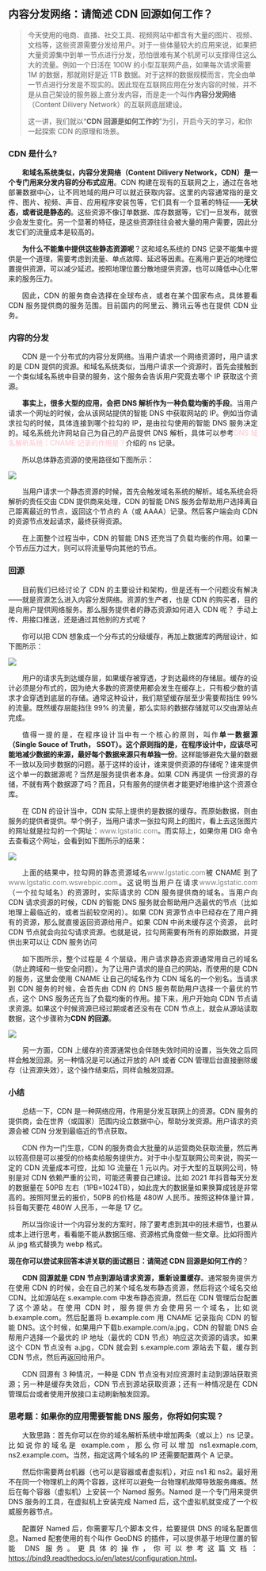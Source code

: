 ## 内容分发网络：请简述 CDN 回源如何工作？

> 今天使用的电商、直播、社交工具、视频网站中都含有大量的图片、视频、文档等，这些资源需要分发给用户。对于一些体量较大的应用来说，如果把大量资源集中到单一节点进行分发，恐怕很难有某个机房可以支撑得住这么大的流量。例如一个日活在 100W 的小型互联网产品，如果每次请求需要 1M 的数据，那就刚好是近 1TB 数据。对于这样的数据规模而言，完全由单一节点进行分发是不现实的。因此现在互联网应用在分发内容的时候，并不是从自己架设的服务器上直分发内容，而是走一个叫作**内容分发网络**（Content Dilivery Network）的互联网底层建设。
>
> 这一讲，我们就以“**CDN 回源是如何工作的**”为引，开启今天的学习，和你一起探索 CDN 的原理和场景。

### CDN 是什么?

<p style="text-align:justify; text-indent:2em"><b>和域名系统类似，内容分发网络（Content Dilivery Network，CDN）是一个专门用来分发内容的分布式应用</b>。CDN 构建在现有的互联网之上，通过在各地部署数据中心，让不同地域的用户可以就近获取内容。这里的内容通常指的是文件、图片、视频、声音、应用程序安装包等，它们具有一个显著的特征——<b>无状态，或者说是静态的</b>。这些资源不像订单数据、库存数据等，它们一旦发布，就很少会发生变化。另一个显著的特征，是这些资源往往会被大量的用户需要，因此分发它们的流量成本是较高的。

<p style="text-align:justify; text-indent:2em"><b>为什么不能集中提供这些静态资源呢</b>？这和域名系统的 DNS 记录不能集中提供是一个道理，需要考虑到流量、单点故障、延迟等因素。在离用户更近的地理位置提供资源，可以减少延迟。按照地理位置分散地提供资源，也可以降低中心化带来的服务压力。

<p style="text-align:justify; text-indent:2em">因此，CDN 的服务商会选择在全球布点，或者在某个国家布点。具体要看 CDN 服务提供商的服务范围。目前国内的阿里云、腾讯云等也在提供 CDN 业务。

### 内容的分发

<p style="text-align:justify; text-indent:2em">CDN 是一个分布式的内容分发网络。当用户请求一个网络资源时，用户请求的是 CDN 提供的资源。和域名系统类似，当用户请求一个资源时，首先会接触到一个类似域名系统中目录的服务，这个服务会告诉用户究竟去哪个 IP 获取这个资源。

<p style="text-align:justify; text-indent:2em"><b>事实上，很多大型的应用，会把 DNS 解析作为一种负载均衡的手段</b>。当用户请求一个网址的时候，会从该网站提供的智能 DNS 中获取网站的 IP。例如当你请求拉勾的时候，具体连接到哪个拉勾的 IP，是由拉勾使用的智能 DNS 服务决定的。域名系统允许网站自己为自己的产品提供 DNS 解析，具体可以参考<font color=pink>DNS 域名解析系统：CNAME 记录的作用是？</font>介绍的 ns 记录。

<p style="text-align:justify; text-indent:2em">所以总体静态资源的使用路径如下图所示：

![](https://z3.ax1x.com/2021/09/14/4AkXtJ.png)

<p style="text-align:justify; text-indent:2em">当用户请求一个静态资源的时候，首先会触发域名系统的解析。域名系统会将解析的责任交由 CDN 提供商来处理，CDN 的智能 DNS 服务会帮助用户选择离自己距离最近的节点，返回这个节点的 A（或 AAAA）记录。然后客户端会向 CDN 的资源节点发起请求，最终获得资源。

<p style="text-align:justify; text-indent:2em">在上面整个过程当中，CDN 的智能 DNS 还充当了负载均衡的作用。如果一个节点压力过大，则可以将流量导向其他的节点。

### 回源

<p style="text-align:justify; text-indent:2em">目前我们已经讨论了 CDN 的主要设计和架构，但是还有一个问题没有解决——就是资源怎么进入内容分发网络。资源的生产者，也是 CDN 的购买者，目的是向用户提供网络服务。那么服务提供者的静态资源如何进入 CDN 呢？ 手动上传、用接口推送，还是通过其他别的方式呢？

<p style="text-align:justify; text-indent:2em">你可以把 CDN 想象成一个分布式的分级缓存，再加上数据库的两层设计，如下图所示：

![](https://z3.ax1x.com/2021/09/14/4AnI58.png)

<p style="text-align:justify; text-indent:2em">用户的请求先到达缓存层，如果缓存被穿透，才到达最终的存储层。缓存的设计必须是分布式的，因为绝大多数的资源使用都会发生在缓存上，只有极少数的请求才会穿透到底层的存储。通常这种设计，我们期望缓存层至少需要帮挡住 99% 的流量。既然缓存层能挡住 99% 的流量，那么实际的数据存储就可以交由源站点完成。



<p style="text-align:justify; text-indent:2em">值得一提的是，在程序设计当中有一个核心的原则，叫作<b>单一数据源（Single Souce of Truth， SSOT）。这个原则指的是，在程序设计中，应该尽可能地减少数据的来源，最好每个数据来源只有单独一份</b>。这样能够避免大量的数据不一致以及同步数据的问题。基于这样的设计，谁来提供资源的存储呢？谁来提供这个单一的数据源呢？当然是服务提供者本身。如果 CDN 再提供 一份资源的存储，不就有两个数据源了吗？而且，只有服务的提供者才能更好地维护这个资源仓库。

<p style="text-align:justify; text-indent:2em">在 CDN 的设计当中，CDN 实际上提供的是数据的缓存。而原始数据，则由服务的提供者提供。举个例子，当用户请求一张拉勾网上的图片，看上去这张图片的网址就是拉勾的一个网址：<font color=gray>www.lgstatic.com</font>。而实际上，如果你用 DIG 命令去查看这个网址，会看到如下图所示的结果：

![](https://z3.ax1x.com/2021/09/14/4Auyd0.png)

<p style="text-align:justify; text-indent:2em">上面的结果中，拉勾网的静态资源域名<font color=gray>www.lgstatic.com</font>被 CNAME 到了<font color=gray>www.lgstatic.com.wswebpic.com</font>。这说明当用户在请求<font color=gray>www.lgstatic.com</font>（一个拉勾域名）的资源时，实际请求的 CDN 服务提供商的域名。当用户向 CDN 请求资源的时候，CDN 的智能 DNS 服务就会帮助用户选最优的节点（比如地理上最临近的，或者当前较空闲的）。如果 CDN 资源节点中已经存在了用户拥有的资源，那么就直接返回资源给用户。如果 CDN 中尚未缓存这个资源， 此时 CDN 节点就会向拉勾请求资源。也就是说，拉勾网需要有所有的原始数据，并提供出来可以让 CDN 服务访问

<p style="text-align:justify; text-indent:2em">如下图所示，整个过程是 4 个层级。用户请求静态资源通常用自己的域名（防止跨域和一些安全问题）。为了让用户请求的是自己的网站，而使用的是 CDN 的服务，这里会使用 CNAME 让自己的域名作为 CDN 域名的一个别名。当请求到 CDN 服务的时候，会首先由 CDN 的 DNS 服务帮助用户选择一个最优的节点，这个 DNS 服务还充当了负载均衡的作用。接下来，用户开始向 CDN 节点请求资源。如果这个时候资源已经过期或者还没有在 CDN 节点上，就会从源站读取数据，这个步骤称为<b>CDN 的回源</b>。

![](https://z3.ax1x.com/2021/09/14/4AKFfS.png)

<p style="text-align:justify; text-indent:2em">另一方面，CDN 上缓存的资源通常也会伴随失效时间的设置，当失效之后同样会触发回源。另一种情况是可以通过开放的 API 或者 CDN 管理后台直接删除缓存（让资源失效），这个操作结束后，同样会触发回源。

### 小结

<p style="text-align:justify; text-indent:2em">总结一下，CDN 是一种网络应用，作用是分发互联网上的资源。CDN 服务的提供商，会在世界（或国家）范围内设立数据中心，帮助分发资源。用户请求的资源会被 CDN 分发到最临近的节点获取。

<p style="text-align:justify; text-indent:2em">CDN 作为一门生意，CDN 的服务商会大批量的从运营商处获取流量，然后再以较高但是可以接受的价格卖给服务提供方。对于中小型互联网公司来说，购买一定的 CDN 流量成本可控，比如 1G 流量在 1 元以内。对于大型的互联网公司，特别是对 CDN 依赖严重的公司，可能还需要自己建设。比如 2021 年抖音每天分发的数据量在 50PB 左右（1PB=1024TB），如此庞大的数据量如果换算成钱是非常高的。按照阿里云的报价，50PB 的价格是 480W 人民币。按照这种体量计算，抖音每天要花 480W 人民币，一年是 17 亿。

<p style="text-align:justify; text-indent:2em">所以当你设计一个内容分发的方案时，除了要考虑到其中的技术细节，也要从成本上进行思考，看看能不能从数据压缩、资源格式角度做一些文章。比如将图片从 jpg 格式替换为 webp 格式。

**现在你可以尝试来回答本讲关联的面试题目：请简述 CDN 回源是如何工作的**？

<p style="text-align:justify; text-indent:2em"><b>CDN 回源就是 CDN 节点到源站请求资源，重新设置缓存</b>。通常服务提供方在使用 CDN 的时候，会在自己的某个域名发布静态资源，然后将这个域名交给 CDN。比如源站在 s.example.com 中发布静态资源，然后在 CDN 管理后台配置了这个源站。在使用 CDN 时，服务提供方会使用另一个域名，比如说 b.example.com。然后配置将 b.example.com 用 CNAME 记录指向 CDN 的智能 DNS。这个时候，如果用户下载b.example.com/a.jpg，CDN 的智能 DNS 会帮用户选择一个最优的 IP 地址（最优的 CDN 节点）响应这次资源的请求。如果这个 CDN 节点没有 a.jpg，CDN 就会到 s.example.com 源站去下载，缓存到 CDN 节点，然后再返回给用户。

<p style="text-align:justify; text-indent:2em">CDN 回源有 3 种情况，一种是 CDN 节点没有对应资源时主动到源站获取资源；另一种是缓存失效后，CDN 节点到源站获取资源；还有一种情况是在 CDN 管理后台或者使用开放接口主动刷新触发回源。

### 思考题：如果你的应用需要智能 DNS 服务，你将如何实现？

<p style="text-align:justify; text-indent:2em">大致思路：首先你可以在你的域名解析系统中增加两条（或以上）ns 记录。比如说你的域名是 example.com，那么你可以增加 ns1.exmaple.com, ns2.example.com。当然，指定这两个域名的 IP 还需要配置两个 A 记录。

<p style="text-align:justify; text-indent:2em">然后你需要两台机器（也可以是容器或者虚拟机），对应 ns1 和 ns2。最好用不在同一个物理机上的两个容器，这样可以避免一台物理机故障导致服务瘫痪。然后在每个容器（虚拟机）上安装一个 Named 服务。Named 是一个专门用来提供 DNS 服务的工具，在虚拟机上安装完成 Named 后，这个虚拟机就变成了一个权威服务器节点。

<p style="text-align:justify; text-indent:2em">配置好 Named 后，你需要写几个脚本文件，给要提供 DNS 的域名配置信息。Named 配套使用的有个叫作 GeoDNS 的插件，可以提供基于地理位置的智能 DNS 服务。更具体的操作，你可以参考这篇文档：<a href="https://bind9.readthedocs.io/en/latest/configuration.html">https://bind9.readthedocs.io/en/latest/configuration.html</a>。













